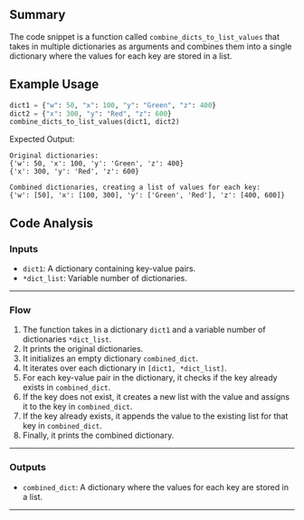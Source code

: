 ## Summary
The code snippet is a function called `combine_dicts_to_list_values` that takes in multiple dictionaries as arguments and combines them into a single dictionary where the values for each key are stored in a list.

## Example Usage
```python
dict1 = {"w": 50, "x": 100, "y": "Green", "z": 400}
dict2 = {"x": 300, "y": "Red", "z": 600}
combine_dicts_to_list_values(dict1, dict2)
```
Expected Output:
```
Original dictionaries:
{'w': 50, 'x': 100, 'y': 'Green', 'z': 400}
{'x': 300, 'y': 'Red', 'z': 600}

Combined dictionaries, creating a list of values for each key:
{'w': [50], 'x': [100, 300], 'y': ['Green', 'Red'], 'z': [400, 600]}
```

## Code Analysis
### Inputs
- `dict1`: A dictionary containing key-value pairs.
- `*dict_list`: Variable number of dictionaries.
___
### Flow
1. The function takes in a dictionary `dict1` and a variable number of dictionaries `*dict_list`.
2. It prints the original dictionaries.
3. It initializes an empty dictionary `combined_dict`.
4. It iterates over each dictionary in `[dict1, *dict_list]`.
5. For each key-value pair in the dictionary, it checks if the key already exists in `combined_dict`.
6. If the key does not exist, it creates a new list with the value and assigns it to the key in `combined_dict`.
7. If the key already exists, it appends the value to the existing list for that key in `combined_dict`.
8. Finally, it prints the combined dictionary.
___
### Outputs
- `combined_dict`: A dictionary where the values for each key are stored in a list.
___
